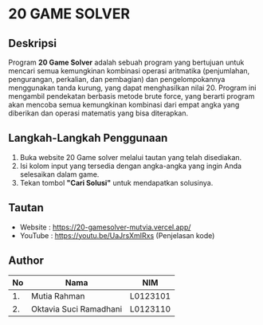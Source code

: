 # 20 GAME SOLVER

## Deskripsi
Program **20 Game Solver** adalah sebuah program yang bertujuan untuk mencari semua kemungkinan kombinasi operasi aritmatika (penjumlahan, pengurangan, perkalian, dan pembagian) dan pengelompokannya menggunakan tanda kurung, yang dapat menghasilkan nilai 20. Program ini mengambil pendekatan berbasis metode brute force, yang berarti program akan mencoba semua kemungkinan kombinasi dari empat angka yang diberikan dan operasi matematis yang bisa diterapkan.

## Langkah-Langkah Penggunaan
1. Buka website 20 Game solver melalui tautan yang telah disediakan.
2. Isi kolom input yang tersedia dengan angka-angka yang ingin Anda selesaikan dalam game.
3. Tekan tombol **"Cari Solusi"** untuk mendapatkan solusinya.

## Tautan
- Website : https://20-gamesolver-mutvia.vercel.app/
- YouTube : https://youtu.be/UaJrsXmIRxs (Penjelasan kode)

## Author
| No |     Nama                |     NIM    |
|----|-------------------------|------------|
| 1. | Mutia Rahman            |  L0123101  |
| 2. | Oktavia Suci Ramadhani  |  L0123110  |
